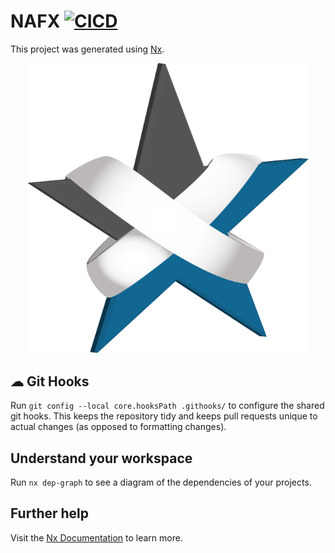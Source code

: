 # NAFX [![CICD](https://github.com/warrendugan/nafx/actions/workflows/main.yml/badge.svg?branch=main)](https://github.com/warrendugan/nafx/actions/workflows/main.yml)

This project was generated using [Nx](https://nx.dev).

<p style="text-align: center;"><img src="https://raw.githubusercontent.com/warrendugan/nafx/main/logo.png" width="450"></p>

## ☁ Git Hooks

Run `git config --local core.hooksPath .githooks/` to configure the shared git hooks. This keeps the repository tidy and keeps pull requests unique to actual changes (as opposed to formatting changes).

## Understand your workspace

Run `nx dep-graph` to see a diagram of the dependencies of your projects.

## Further help

Visit the [Nx Documentation](https://nx.dev) to learn more.
